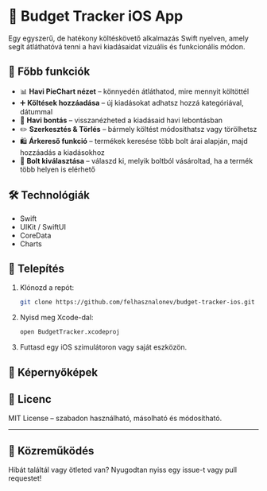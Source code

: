 # 💸 Budget Tracker iOS App

Egy egyszerű, de hatékony költéskövető alkalmazás Swift nyelven, amely segít átláthatóvá tenni a havi kiadásaidat vizuális és funkcionális módon.

## 📱 Főbb funkciók

- 📊 **Havi PieChart nézet** – könnyedén átláthatod, mire mennyit költöttél
- ➕ **Költések hozzáadása** – új kiadásokat adhatsz hozzá kategóriával, dátummal
- 📆 **Havi bontás** – visszanézheted a kiadásaid havi lebontásban
- ✏️ **Szerkesztés & Törlés** – bármely költést módosíthatsz vagy törölhetsz
- 🛍️ **Árkereső funkció** – termékek keresése több bolt árai alapján, majd hozzáadás a kiadásokhoz
- 🏪 **Bolt kiválasztása** – válaszd ki, melyik boltból vásároltad, ha a termék több helyen is elérhető

## 🛠️ Technológiák

- Swift
- UIKit / SwiftUI
- CoreData
- Charts

## 🧪 Telepítés

1. Klónozd a repót:
   ```bash
   git clone https://github.com/felhasznalonev/budget-tracker-ios.git
   ```

2. Nyisd meg Xcode-dal:
   ```bash
   open BudgetTracker.xcodeproj
   ```

3. Futtasd egy iOS szimulátoron vagy saját eszközön.

## 📸 Képernyőképek

## 📄 Licenc

MIT License – szabadon használható, másolható és módosítható.

---

## 🤝 Közreműködés

Hibát találtál vagy ötleted van? Nyugodtan nyiss egy issue-t vagy pull requestet!
